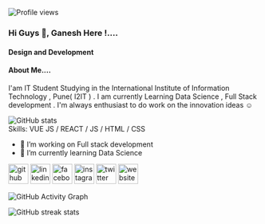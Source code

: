 ![Profile views](https://gpvc.arturio.dev/Ganesh07) 
### Hi Guys 👋, Ganesh Here !....
#### Design and Development 
#### About Me....
I'am IT Student Studying in the International Institute of Information Technology , Pune( I2IT ) . I am currently Learning Data Science , Full Stack development . I'm always enthusiast to do work on the innovation ideas ☺️

![GitHub stats](https://github-readme-stats.vercel.app/api?username=Ganesh07&show_icons=true)  
Skills: VUE JS / REACT / JS / HTML / CSS


- 🔭 I’m  working on Full stack development  
- 🌱 I’m currently learning  Data Science 


[<img src='https://cdn.jsdelivr.net/npm/simple-icons@3.0.1/icons/github.svg' alt='github' height='40'>](https://github.com/http://github.com/Gsdhumal07)  [<img src='https://cdn.jsdelivr.net/npm/simple-icons@3.0.1/icons/linkedin.svg' alt='linkedin' height='40'>](https://www.linkedin.com/in/https://www.linkedin.com/in/ganesh-dhumal-39b5a3212/)  [<img src='https://cdn.jsdelivr.net/npm/simple-icons@3.0.1/icons/facebook.svg' alt='facebook' height='40'>](https://www.facebook.com/https://www.facebook.com/shree.ganesh.75033149)  [<img src='https://cdn.jsdelivr.net/npm/simple-icons@3.0.1/icons/instagram.svg' alt='instagram' height='40'>](https://www.instagram.com/https://www.instagram.com/ganesh_07_gsd/?hl=en/)  [<img src='https://cdn.jsdelivr.net/npm/simple-icons@3.0.1/icons/twitter.svg' alt='twitter' height='40'>](https://twitter.com/https://twitter.com/dhumalgs007)  [<img src='https://cdn.jsdelivr.net/npm/simple-icons@3.0.1/icons/icloud.svg' alt='website' height='40'>](https://gsdhumal07.github.io/Portfolio_website/)  




![GitHub Activity Graph](https://activity-graph.herokuapp.com/graph?username=Ganesh07)  

 

![GitHub streak stats](https://github-readme-streak-stats.herokuapp.com/?user=Ganesh07)  

 



<!--
**Gsdhumal07/Gsdhumal07** is a ✨ _special_ ✨ repository because its `README.md` (this file) appears on your GitHub profile.

Here are some ideas to get you started:

- 🔭 I’m currently working on ...
- 🌱 I’m currently learning ...
- 👯 I’m looking to collaborate on ...
- 🤔 I’m looking for help with ...
- 💬 Ask me about ...
- 📫 How to reach me: ...
- 😄 Pronouns: ...
- ⚡ Fun fact: ...
-->

